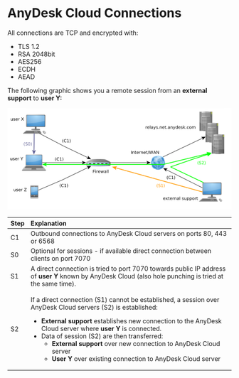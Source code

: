 # AnyDesk Cloud Connections

All connections are TCP and encrypted with:

* TLS 1.2
* RSA 2048bit
* AES256
* ECDH
* AEAD

The following graphic shows you a remote session from an **external support** to **user Y:**

![](../../.gitbook/assets/anydesk_firewall.png)

<table>
  <thead>
    <tr>
      <th style="text-align:left">Step</th>
      <th style="text-align:left">Explanation</th>
    </tr>
  </thead>
  <tbody>
    <tr>
      <td style="text-align:left">C1</td>
      <td style="text-align:left">Outbound connections to AnyDesk Cloud servers on ports 80, 443 or 6568</td>
    </tr>
    <tr>
      <td style="text-align:left">S0</td>
      <td style="text-align:left">Optional for sessions - if available direct connection between clients
        on port 7070</td>
    </tr>
    <tr>
      <td style="text-align:left">S1</td>
      <td style="text-align:left">A direct connection is tried to port 7070 towards public IP address of <b>user Y</b> known
        by AnyDesk Cloud (also hole punching is tried at the same time).</td>
    </tr>
    <tr>
      <td style="text-align:left">S2</td>
      <td style="text-align:left">
        <p>If a direct connection (S1) cannot be established, a session over AnyDesk
          Cloud servers (S2) is established:</p>
        <ul>
          <li><b>External support</b> establishes new connection to the AnyDesk Cloud
            server where <b>user Y</b> is connected.</li>
          <li>Data of session (S2) are then transferred:
            <ul>
              <li><b>External support</b> over new connection to AnyDesk Cloud server</li>
              <li><b>User Y</b> over existing connection to AnyDesk Cloud server</li>
            </ul>
          </li>
        </ul>
      </td>
    </tr>
  </tbody>
</table>